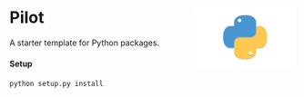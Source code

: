 <h1>Pilot<img src='https://github.com/Elite-HRV/pilot/blob/main/img/snek.png' align='right' width='180' height='104'></h1>

A starter template for Python packages.

#### Setup

```
python setup.py install
```
